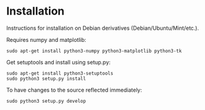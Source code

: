 # Installation

Instructions for installation on Debian derivatives (Debian/Ubuntu/Mint/etc.).

Requires numpy and matplotlib:

    sudo apt-get install python3-numpy python3-matplotlib python3-tk

Get setuptools and install using setup.py:

    sudo apt-get install python3-setuptools
    sudo python3 setup.py install

To have changes to the source reflected immediately:

    sudo python3 setup.py develop
